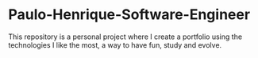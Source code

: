 # Paulo-Henrique-Software-Engineer
This repository is a personal project where I create a portfolio using the technologies I like the most, a way to have fun, study and evolve.
